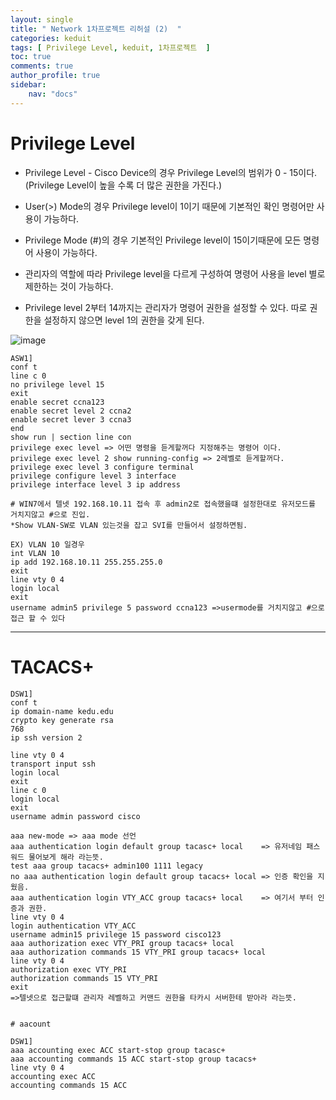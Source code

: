 ```yaml
---
layout: single
title: " Network 1차프로젝트 리허설 (2)  "
categories: keduit
tags: [ Privilege Level, keduit, 1차프로젝트  ]
toc: true 
comments: true
author_profile: true
sidebar:
    nav: "docs"
---
```


# Privilege Level

* Privilege Level - Cisco Device의 경우 Privilege Level의 범위가 0 - 15이다. (Privilege Level이 높을 수록 더 많은 권한을 가진다.)

* User(>) Mode의 경우 Privilege level이 1이기 때문에 기본적인 확인 명령어만 사용이 가능하다.

* Privilege Mode (#)의 경우 기본적인 Privilege level이 15이기때문에 모든 명령어 사용이 가능하다. 

* 관리자의 역할에 따라 Privilege level을 다르게 구성하여 명령어 사용을 level 별로 제한하는 것이 가능하다. 

* Privilege level 2부터 14까지는 관리자가 명령어 권한을 설정할 수 있다. 따로 권한을 설정하지 않으면 level 1의 권한을 갖게 된다.

![image](https://user-images.githubusercontent.com/128279031/232382761-34db15bb-cc05-4700-b6a1-00bbf143863b.png)

```
ASW1]
conf t
line c 0
no privilege level 15
exit
enable secret ccna123
enable secret level 2 ccna2
enable secret lever 3 ccna3
end
show run | section line con
privilege exec level => 어떤 명령을 듣게할꺼다 지정해주는 명령어 이다. 
privilege exec level 2 show running-config => 2레벨로 듣게할꺼다.
privilege exec level 3 configure terminal
privilege configure level 3 interface
privilege interface level 3 ip address
```
```
# WIN7에서 텔넷 192.168.10.11 접속 후 admin2로 접속했을떄 설정한대로 유저모드를 거치지않고 #으로 진입.
*Show VLAN-SW로 VLAN 있는것을 잡고 SVI를 만들어서 설정하면됨.

EX) VLAN 10 일경우
int VLAN 10
ip add 192.168.10.11 255.255.255.0
exit
line vty 0 4
login local
exit
username admin5 privilege 5 password ccna123 =>usermode를 거치지않고 #으로 접근 할 수 있다
```

---

# TACACS+



```
DSW1]
conf t
ip domain-name kedu.edu
crypto key generate rsa
768
ip ssh version 2

line vty 0 4
transport input ssh
login local
exit
line c 0
login local
exit
username admin password cisco

aaa new-mode => aaa mode 선언
aaa authentication login default group tacasc+ local    => 유저네임 패스워드 물어보게 해라 라는뜻.
test aaa group tacacs+ admin100 1111 legacy
no aaa authentication login default group tacacs+ local => 인증 확인을 지웠음.
aaa authentication login VTY_ACC group tacacs+ local    => 여기서 부터 인증과 권한.
line vty 0 4
login authentication VTY_ACC
username admin15 privilege 15 password cisco123
aaa authorization exec VTY_PRI group tacacs+ local
aaa authorization commands 15 VTY_PRI group tacacs+ local
line vty 0 4
authorization exec VTY_PRI
authorization commands 15 VTY_PRI
exit
=>텔넷으로 접근할떄 관리자 레벨하고 커맨드 권한을 타카시 서버한테 받아라 라는뜻.


# aacount

DSW1]
aaa accounting exec ACC start-stop group tacasc+
aaa accounting commands 15 ACC start-stop group tacacs+
line vty 0 4
accounting exec ACC
accounting commands 15 ACC
```


